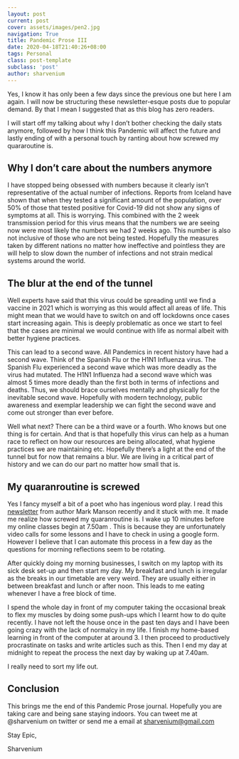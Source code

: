 ```yaml
---
layout: post
current: post
cover: assets/images/pen2.jpg
navigation: True
title: Pandemic Prose III
date: 2020-04-18T21:40:26+08:00
tags: Personal
class: post-template
subclass: 'post'
author: sharvenium
---
```

Yes, I know it has only been a few days since the previous one but here I am again. I will now be structuring these newsletter-esque posts due to popular demand. By that I mean I suggested that as this blog has zero readers. 

I will start off my talking about why I don’t bother checking the daily stats anymore, followed by how I think this Pandemic will affect the future and lastly ending of with a personal touch by ranting about how screwed my quararoutine is. 

## Why I don’t care about the numbers anymore

I have stopped being obsessed with numbers because it clearly isn’t representative of the actual number of infections. Reports from Iceland have shown that when they tested a significant amount of the population, over 50% of those that tested positive for Covid-19 did not show any signs of symptoms at all. This is worrying. This combined with the 2 week transmission period for this virus means that the numbers we are seeing now were most likely the numbers we had 2 weeks ago. This number is also not inclusive of those who are not being tested. Hopefully the measures taken by different nations no matter how ineffective and pointless they are will help to slow down the number of infections and not strain medical systems around the world.

## The blur at the end of the tunnel

Well experts have said that this virus could be spreading until we find a vaccine in 2021 which is worrying as this would affect all areas of life. This might mean that we would have to switch on and off lockdowns once cases start increasing again. This is deeply problematic as once we start to feel that the cases are minimal we would continue with life as normal albeit with better hygiene practices.

This can lead to a second wave. All Pandemics in recent history have had a second wave. Think of the Spanish Flu or the H1N1 Influenza virus. The Spanish Flu experienced a second wave which was more deadly as the virus had mutated. The H1N1 Influenza had a second wave which was almost 5 times more deadly than the first both in terms of infections and deaths. Thus, we should brace ourselves mentally and physically for the inevitable second wave. Hopefully with modern technology, public awareness and exemplar leadership we can fight the second wave and come out stronger than ever before. 

Well what next? There can be a third wave or a fourth. Who knows but one thing is for certain. And that is that hopefully this virus can help as a human race to reflect on how our resources are being allocated, what hygiene practices we are maintaining etc. Hopefully there’s a light at the end of the tunnel but for now that remains a blur. We are living in a critical part of history and we can do our part no matter how small that is. 

## My quaranroutine is screwed

Yes I fancy myself a bit of a poet who has ingenious word play. I read this <a rel="noreferrer noopener" href="https://markmanson.net/newsletters" target="_blank">newsletter</a> from author Mark Manson recently and it stuck with me. It made me realize how screwed my quaranroutine is. I wake up 10 minutes before my online classes begin at 7.50am . This is because they are unfortunately video calls for some lessons and I have to check in using a google form. However I believe that I can automate this process in a few day as the questions for morning reflections seem to be rotating. 

After quickly doing my morning businesses, I switch on my laptop with its sick desk set-up and then start my day. My breakfast and lunch is irregular as the breaks in our timetable are very weird. They are usually either in between breakfast and lunch or after noon. This leads to me eating whenever I have a free block of time. 

I spend the whole day in front of my computer taking the occasional break to flex my muscles by doing some push-ups which I learnt how to do quite recently. I have not left the house once in the past ten days and I have been going crazy with the lack of normalcy in my life. I finish my home-based learning in front of the computer at around 3. I then proceed to productively procrastinate on tasks and write articles such as this. Then I end my day at midnight to repeat the process the next day by waking up at 7.40am.

I really need to sort my life out. 

## Conclusion

This brings me the end of this Pandemic Prose journal. Hopefully you are taking care and being sane staying indoors. You can tweet me at @sharvenium on twitter or send me a email at sharvenium@gmail.com

Stay Epic, 

Sharvenium